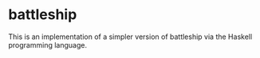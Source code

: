 # battleship
This is an implementation of a simpler version of battleship via the Haskell programming language.

